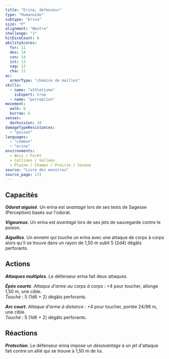 ```yaml
---
title: "Erina, défenseur"
type: "Humanoïde"
subtype: "Erina"
size: "P"
alignment: "Neutre"
challenge: "1"
hitDiceCount: 8
abilityScores:
  for: 11
  dex: 14
  con: 14
  int: 13
  sag: 12
  cha: 11
ac:
  armorType: "chemise de mailles"
skills:
  - name: "athletisme"
    isExpert: true
  - name: "perception"
movement:
  walk: 6
  burrow: 6
senses:
  darkvision: 18
damageTypeResistances:
  - "poison"
languages:
  - "commun"
  - "erina"
environments:
  - Bois / Forêt
  - Collines / Vallées
  - Plaine / Champs / Prairie / Savane
source: "Livre des monstres"
source_page: 172
---
```

## Capacités
_**Odorat aiguisé**_. Un erina est _avantagé_ lors de ses tests de Sagesse (Perception) basés sur l'odorat.

_**Vigoureux**_. Un erina est _avantagé_ lors de ses jets de sauvegarde contre le poison.

_**Aiguilles**_. Un ennemi qui touche un erina avec une attaque de corps à corps alors qu'il se trouve dans un rayon de 1,50 m subit 5 (2d4) dégâts perforants.

## Actions
_**Attaques multiples**_. Le défenseur erina fait deux attaques.

_**Épée courte**_. _Attaque d'arme au corps à corps_ : +4 pour toucher, allonge 1,50 m, une cible.  
_Touché_ : 5 (1d6 + 2) dégâts perforants.

_**Arc court**_. _Attaque d'arme à distance_ : +4 pour toucher, portée 24/96 m, une cible.  
_Touché_ : 5 (1d6 + 2) dégâts perforants.

## Réactions
_**Protection**_. Le défenseur erina impose un _désavantage_ à un jet d'attaque fait contre un allié qui se trouve à 1,50 m de lui.
